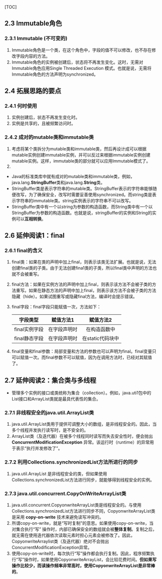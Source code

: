 [TOC]

## 2.3 Immutable角色

### 2.3.1 Immutable (不可变的)
1. Immutable角色是一个类，在这个角色中，字段的值不可以修改，也不存在修改字段内容的方法。
2. Immutable角色的实例被创建后，状态将不再发生变化。这时，无需对Immutable角色应用Single Threaded Execution 模式。也就是说，无需将Immutable角色的方法声明为synchronized。



## 2.4 拓展思路的要点

### 2.4.1 何时使用
1. 实例创建后，状态不再发生变化时。
2. 实例是共享的，且被频繁访问时。



### 2.4.2 成对的mutable类和immutable类
1. 考虑将某个类拆分为mutable类和immutable类，然后再设计成可以根据mutable实例创建immutable实例，并可以反过来根据immutable实例创建mutable实例。这样，immutable类的部分就可以应用Immutable模式了。
2. 
  + Java的标准类库中就有成对的mutable类和immutable类，例如，java.lang.**StringBuffer**类和java.lang.**String**类。
  + StringBuffer类是表示字符串的mutable类。StringBuffer表示的字符串能够随便改写，为了确保安全，改写时需要妥善使用synchronized。而string类是表示字符串的immutable类。string实例表示的字符串不可以改写。
  + StringBuffer类中有一个以string为参数的构造函数，而String类中有一个以StringBuffer为参数的构造函数。也就是说，stringBuffer的实例和String的实例可以**互相转换**。



## 2.6 延伸阅读1：final

### 2.6.1 final的含义
1. final类：如果在类的声明中加上final，则表示该类无法扩展。也就是说，无法创建final类的子类。由于无法创建fina1类的子类，所以final类中声明的方法也就不会被重写。

2. final方法：如果在实例方法的声明中加上final，则表示该方法不会被子类的方法重写。如果在静态方法的声明中加上final，则表示该方法不会被子类的方法隐藏（hide）。如果试图重写或隐藏final方法，编译时会提示错误。

3. final字段：final字段只能赋值一次，方法如下：

   |   字段类型    |  赋值方法1   |    赋值方法2     |
   | :-----------: | :----------: | :--------------: |
   | final实例字段 | 在字段声明时 |   在构造函数中   |
   | final静态字段 | 在字段声明时 | 在static代码块中 |
   
4. final变量和final参数：局部变量和方法的参数也可以声明为final。final变量只可以赋值一次。而final参数不可以赋值，因为在调用方法时，已经对其赋值了。



## 2.7 延伸阅读2：集合类与多线程

+ 管理多个实例的接口或类统称为集合（collection）。例如，java.uti1包中的List接口和ArrayList类就是最具代表性的集合。

### 2.7.1 非线程安全的java.util.ArrayList类
1. java.util.ArrayList类用于提供可调整大小的数组，是非线程安全的。因此，当多个线程并发执行读写时，是不安全的。
2. ArrayList类（及迭代器）在被多个线程同时读写而失去安全性时，便会抛出**ConcurrentModificationException** 异常。该运行时（runtime）的异常用于表示“执行并发修改了”。

### 2.7.2 利用Collections.synchronizedList方法所进行的同步
1. java.util.ArrayList 是非线程安全的类，但如果使用Collections.synchronizedList方法进行同步，就能够得到线程安全的实例。

### 2.7.3 java.util.concurrent.CopyOnWriteArrayList类
1. java.util.concurrent.CopyonwriteArrayList类是线程安全的。与使用Collections.synchronizedList方法进行同步不同，CopyonwriteArrayList类是采用 **copy-on-write** 技术来避免读写冲突的。
2. 所谓copy-on-write，就是“写时复制”的意思。如果使用copy-on-write，当对集合执行“写”
   操作时，内部已确保安全的数组就会被**整体复制**。复制之后，就无需在使用迭代器依次读取元素时担心元素会被修改了。因此，CopyonwriteArraylist类（及迭代器）绝对不会抛出ConcurrentModificationException异常。
3. 使用copy-on-write时，每次执行“写”操作都会执行复制。因此，程序频繁执行“写”操作时，如果使用CopyonwriteArrayList，会比较花费时间。**但如果写操作比较少，而读操作频率非常高时，使用CopyonwriteArrayList是非常棒的**。

